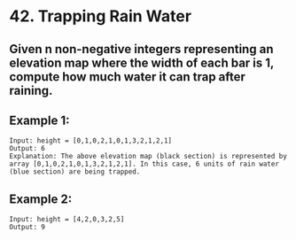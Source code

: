 # 42. Trapping Rain Water

## Given n non-negative integers representing an elevation map where the width of each bar is 1, compute how much water it can trap after raining.

## Example 1:

```
Input: height = [0,1,0,2,1,0,1,3,2,1,2,1]
Output: 6
Explanation: The above elevation map (black section) is represented by array [0,1,0,2,1,0,1,3,2,1,2,1]. In this case, 6 units of rain water (blue section) are being trapped.
```

## Example 2:
```
Input: height = [4,2,0,3,2,5]
Output: 9
```
